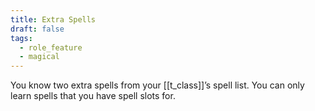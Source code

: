 ```yaml
---
title: Extra Spells
draft: false
tags:
  - role_feature
  - magical
---
```

You know two extra spells from your [[t_class]]’s spell list. You can only learn spells that you have spell slots for.